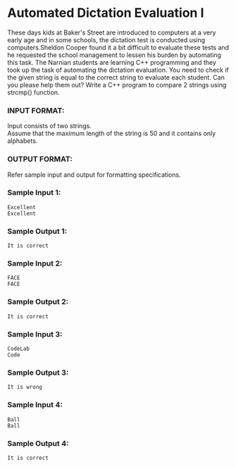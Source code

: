 # Automated Dictation Evaluation I

These days kids at Baker's Street are introduced to computers at a very early age and in some schools, the dictation test is conducted using computers.Sheldon Cooper found it a bit difficult to evaluate these tests and he requested the school management to lessen his burden by automating this task. The Narnian students are learning C++ programming and they took up the task of automating the dictation evaluation. You need to check if the given string is equal to the correct string to evaluate each student. Can you please help them out? Write a C++ program to compare 2 strings using strcmp() function.

### INPUT FORMAT:

Input consists of two strings. <br>
Assume that the maximum length of the string is 50 and it contains only alphabets.

### OUTPUT FORMAT:

Refer sample input and output for formatting specifications.

### Sample Input 1:

```
Excellent
Excellent
```

### Sample Output 1:

```
It is correct
```

### Sample Input 2:

```
FACE
FACE
```

### Sample Output 2:

```
It is correct
```

### Sample Input 3:

```
CodeLab
Code
```

### Sample Output 3:

```
It is wrong
```

### Sample Input 4:

```
Ball
Ball
```

### Sample Output 4:

```
It is correct
```

